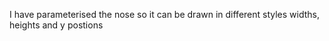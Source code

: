 I have parameterised the nose so it can be drawn in different styles widths, heights and y postions 